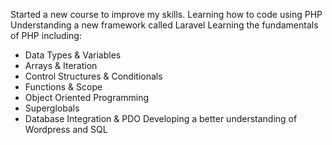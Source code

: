 Started a new course to improve my skills.
Learning how to code using PHP
Understanding a new framework called Laravel
Learning the fundamentals of PHP including:
- Data Types & Variables
- Arrays & Iteration
- Control Structures & Conditionals
- Functions & Scope
- Object Oriented Programming
- Superglobals
- Database Integration & PDO
Developing a better understanding of Wordpress and SQL
